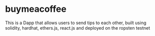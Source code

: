 # buymeacoffee
 This is a Dapp that allows users to send tips to each other, built using solidity, hardhat, ethers.js, react.js and deployed on the ropsten testnet
